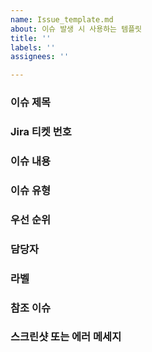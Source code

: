 ```yaml
---
name: Issue_template.md
about: 이슈 발생 시 사용하는 템플릿
title: ''
labels: ''
assignees: ''

---
```


### 이슈 제목

### Jira 티켓 번호

### 이슈 내용

### 이슈 유형

### 우선 순위

### 담당자

### 라벨

### 참조 이슈

### 스크린샷 또는 에러 메세지
